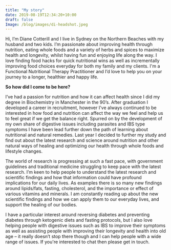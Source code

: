 ```yaml
---
title: "My story"
date: 2019-08-19T12:34:20+10:00
draft: false
Image: /blog/images/di-headshot.jpeg
---
```


Hi, I’m Diane Cotterill and I live in Sydney on the Northern Beaches with my husband and two kids. I’m passionate about improving health through nutrition, eating whole foods and a variety of herbs and spices to maximize health and longevity, whilst having fun and enjoying life along the way. I love finding food hacks for quick nutritional wins as well as incrementally improving food choices everyday for both my family and my clients. I'm a Functional Nutritional Therapy Practitioner and I’d love to help you on your journey to a longer, healthier  and happy life.

__So how did I come to be here?__

 I’ve had a passion for nutrition and how it can affect health since I did my degree in Biochemistry in Manchester in the 90’s. After graduation I developed a career in recruitment, however I've always continued to be interested in how food and nutrition can affect the way we feel and help us to feel great if we get the balance right. Spurred on by the development of my own share of digestive issues including parasites and IBS type symptoms I have been lead further down the path of learning about nutritional and natural remedies. Last year I decided to further my study and find out about the latest research and science around nutrition and other natural ways of healing and optimizing our health through whole foods and lifestyle changes.
 The world of research is progressing at such a fast pace, with government guidelines and traditional medicine struggling to keep pace with the latest research. I’m keen to help people to understand the latest research and scientific findings and how that information could have profound implications for our daily lives. As examples there is so many new findings around lipids/fats, fasting, cholesterol, and the importance or effect of various vitamins and minerals. I am constantly reading up about the new scientific findings and how we can apply them to our everyday lives, and support the healing of our bodies. 

I have a particular interest around reversing diabetes and preventing diabetes through ketogenic diets and fasting protocols, but I also love helping people with digestive issues such as IBS to improve their symptoms as well as assisting people with improving their longevity and health into old age – it really doesn’t stop there though and I can help people with a wide range of issues. If you're interested to chat then please get in touch.